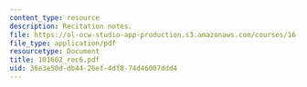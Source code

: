 ```yaml
---
content_type: resource
description: Recitation notes.
file: https://ol-ocw-studio-app-production.s3.amazonaws.com/courses/16-050-thermal-energy-fall-2002/36e3e50ddb4426ef4df874d46007ddd4_101602_rec6.pdf
file_type: application/pdf
resourcetype: Document
title: 101602_rec6.pdf
uid: 36e3e50d-db44-26ef-4df8-74d46007ddd4
---
```

